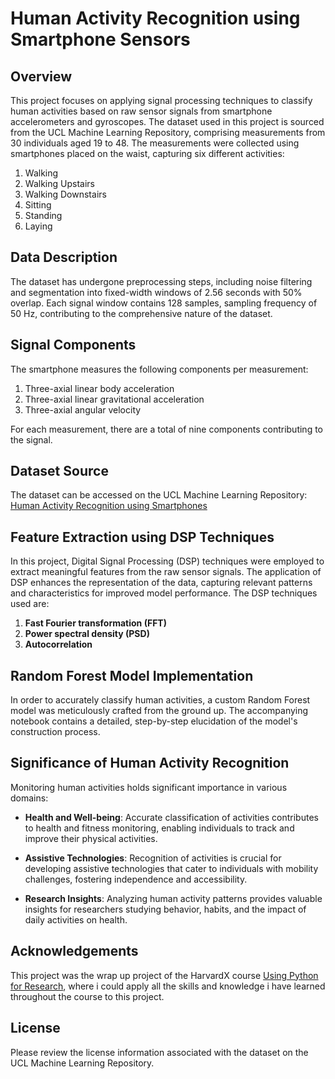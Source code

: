 # Human Activity Recognition using Smartphone Sensors

## Overview

This project focuses on applying signal processing techniques to classify human activities based on raw sensor signals from smartphone accelerometers and gyroscopes. The dataset used in this project is sourced from the UCL Machine Learning Repository, comprising measurements from 30 individuals aged 19 to 48. The measurements were collected using smartphones placed on the waist, capturing six different activities:

1. Walking
2. Walking Upstairs
3. Walking Downstairs
4. Sitting
5. Standing
6. Laying


## Data Description

The dataset has undergone preprocessing steps, including noise filtering and segmentation into fixed-width windows of 2.56 seconds with 50% overlap. Each signal window contains 128 samples, sampling frequency of 50 Hz, contributing to the comprehensive nature of the dataset.

## Signal Components

The smartphone measures the following components per measurement:

1. Three-axial linear body acceleration
2. Three-axial linear gravitational acceleration
3. Three-axial angular velocity

For each measurement, there are a total of nine components contributing to the signal.

## Dataset Source

The dataset can be accessed on the UCL Machine Learning Repository: [Human Activity Recognition using Smartphones](https://archive.ics.uci.edu/dataset/240/human+activity+recognition+using+smartphones)

## Feature Extraction using DSP Techniques

In this project, Digital Signal Processing (DSP) techniques were employed to extract meaningful features from the raw sensor signals. The application of DSP enhances the representation of the data, capturing relevant patterns and characteristics for improved model performance. The DSP techniques used are:
1. **Fast Fourier transformation (FFT)**
2. **Power spectral density (PSD)**
3. **Autocorrelation**
## Random Forest Model Implementation

In order to accurately classify human activities, a custom Random Forest model was meticulously crafted from the ground up. The accompanying notebook contains a detailed, step-by-step elucidation of the model's construction process.


## Significance of Human Activity Recognition

Monitoring human activities holds significant importance in various domains:

- **Health and Well-being**: Accurate classification of activities contributes to health and fitness monitoring, enabling individuals to track and improve their physical activities.

- **Assistive Technologies**: Recognition of activities is crucial for developing assistive technologies that cater to individuals with mobility challenges, fostering independence and accessibility.

- **Research Insights**: Analyzing human activity patterns provides valuable insights for researchers studying behavior, habits, and the impact of daily activities on health.

## Acknowledgements

This project was the wrap up project of the HarvardX course [Using Python for Research](https://www.edx.org/learn/python/harvard-university-using-python-for-research), where i could apply all the skills and knowledge i have learned throughout the course to this project. 

## License

Please review the license information associated with the dataset on the UCL Machine Learning Repository.
